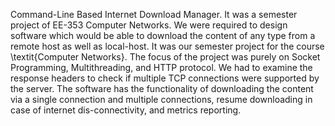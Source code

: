 Command-Line Based Internet Download Manager. It was a semester project of EE-353 Computer Networks. We were required to design software which would be able to download the content of any type from a remote host as well as local-host. It was our semester project for the course \textit{Computer Networks}. The focus of the project was purely on Socket Programming, Multithreading, and HTTP protocol. We had to examine the response headers to check if multiple TCP connections were supported by the server. The software has the functionality of downloading the content via a single connection and multiple connections, resume downloading in case of internet dis-connectivity, and metrics reporting.
